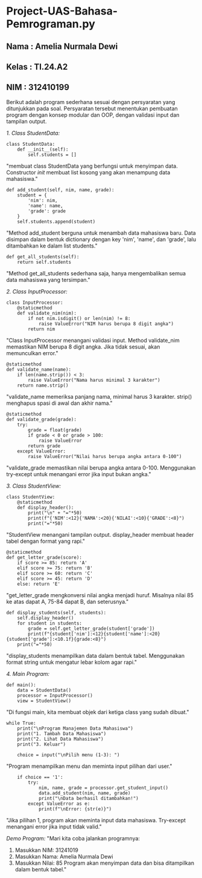 # Project-UAS-Bahasa-Pemrograman.py

## Nama   : Amelia Nurmala Dewi
## Kelas  : TI.24.A2
## NIM    : 312410199

Berikut adalah program sederhana sesuai dengan persyaratan yang ditunjukkan pada soal. Persyaratan tersebut menentukan pembuatan program dengan konsep modular dan OOP, dengan validasi input dan tampilan output. 

*1. Class StudentData:*

    class StudentData:
        def __init__(self):
            self.students = []

"membuat class StudentData yang berfungsi untuk menyimpan data. Constructor _init_ membuat list kosong yang akan menampung data mahasiswa."

  
    def add_student(self, nim, name, grade):
        student = {
            'nim': nim,
            'name': name,
            'grade': grade
        }
        self.students.append(student)

"Method add_student berguna untuk menambah data mahasiswa baru. Data disimpan dalam bentuk dictionary dengan key 'nim', 'name', dan 'grade', lalu ditambahkan ke dalam list students."


    def get_all_students(self):
        return self.students

"Method get_all_students sederhana saja, hanya mengembalikan semua data mahasiswa yang tersimpan."

*2. Class InputProcessor:*

    class InputProcessor:
        @staticmethod
        def validate_nim(nim):
            if not nim.isdigit() or len(nim) != 8:
                raise ValueError("NIM harus berupa 8 digit angka")
            return nim

"Class InputProcessor menangani validasi input. Method validate_nim memastikan NIM berupa 8 digit angka. Jika tidak sesuai, akan memunculkan error."


    @staticmethod
    def validate_name(name):
        if len(name.strip()) < 3:
            raise ValueError("Nama harus minimal 3 karakter")
        return name.strip()

"validate_name memeriksa panjang nama, minimal harus 3 karakter. strip() menghapus spasi di awal dan akhir nama."


    @staticmethod
    def validate_grade(grade):
        try:
            grade = float(grade)
            if grade < 0 or grade > 100:
                raise ValueError
            return grade
        except ValueError:
            raise ValueError("Nilai harus berupa angka antara 0-100")

"validate_grade memastikan nilai berupa angka antara 0-100. Menggunakan try-except untuk menangani error jika input bukan angka."

*3. Class StudentView:*

    class StudentView:
        @staticmethod
        def display_header():
            print("\n" + "="*50)
            print(f"{'NIM':<12}{'NAMA':<20}{'NILAI':<10}{'GRADE':<8}")
            print("="*50)

"StudentView menangani tampilan output. display_header membuat header tabel dengan format yang rapi."


    @staticmethod
    def get_letter_grade(score):
        if score >= 85: return 'A'
        elif score >= 75: return 'B'
        elif score >= 60: return 'C'
        elif score >= 45: return 'D'
        else: return 'E'

"get_letter_grade mengkonversi nilai angka menjadi huruf. Misalnya nilai 85 ke atas dapat A, 75-84 dapat B, dan seterusnya."


    def display_students(self, students):
        self.display_header()
        for student in students:
            grade = self.get_letter_grade(student['grade'])
            print(f"{student['nim']:<12}{student['name']:<20}{student['grade']:<10.1f}{grade:<8}")
        print("="*50)

"display_students menampilkan data dalam bentuk tabel. Menggunakan format string untuk mengatur lebar kolom agar rapi."

*4. Main Program:*

    def main():
        data = StudentData()
        processor = InputProcessor()
        view = StudentView()

"Di fungsi main, kita membuat objek dari ketiga class yang sudah dibuat."


    while True:
        print("\nProgram Manajemen Data Mahasiswa")
        print("1. Tambah Data Mahasiswa")
        print("2. Lihat Data Mahasiswa")
        print("3. Keluar")
        
        choice = input("\nPilih menu (1-3): ")

"Program menampilkan menu dan meminta input pilihan dari user."


        if choice == '1':
            try:
                nim, name, grade = processor.get_student_input()
                data.add_student(nim, name, grade)
                print("\nData berhasil ditambahkan!")
            except ValueError as e:
                print(f"\nError: {str(e)}")

"Jika pilihan 1, program akan meminta input data mahasiswa. Try-except menangani error jika input tidak valid."

*Demo Program:*
"Mari kita coba jalankan programnya:
1. Masukkan NIM: 31241019
2. Masukkan Nama: Amelia Nurmala Dewi
3. Masukkan Nilai: 85
Program akan menyimpan data dan bisa ditampilkan dalam bentuk tabel."
